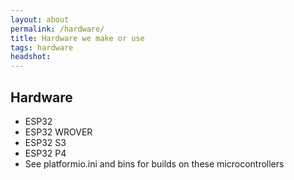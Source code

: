 ```yaml
---
layout: about
permalink: /hardware/
title: Hardware we make or use
tags: hardware
headshot: 
---
```


## Hardware
* ESP32
* ESP32 WROVER
* ESP32 S3
* ESP32 P4
* See platformio.ini and bins for builds on these microcontrollers

